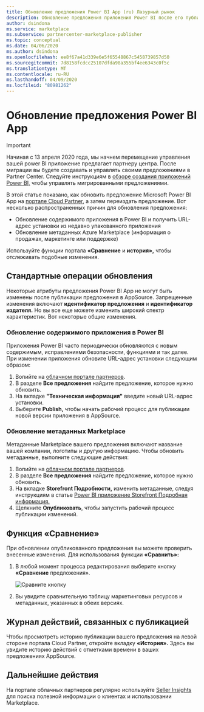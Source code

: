 ```yaml
---
title: Обновление предложения Power BI App (ru) Лазурный рынок
description: Обновление предложения приложения Power BI после его публикации в Microsoft AppSource Marketplace.
author: dsindona
ms.service: marketplace
ms.subservice: partnercenter-marketplace-publisher
ms.topic: conceptual
ms.date: 04/06/2020
ms.author: dsindona
ms.openlocfilehash: ee8f67a41d339e6e5f65548867c5458739857d50
ms.sourcegitcommit: 7d8158fcdcc25107dfda98a355bf4ee6343c0f5c
ms.translationtype: MT
ms.contentlocale: ru-RU
ms.lasthandoff: 04/09/2020
ms.locfileid: "80981262"
---
```

# <a name="update-a-power-bi-app-offer"></a>Обновление предложения Power BI App

>[!Important]
>Начиная с 13 апреля 2020 года, мы начнем перемещение управления вашей power BI приложение предлагает партнеру центра. После миграции вы будете создавать и управлять своими предложениями в Partner Center. Следуйте инструкциям в [обзоре создания приложений Power BI,](https://aka.ms/AzureCreatePBIServiceApp) чтобы управлять мигрированными предложениями.

В этой статье показано, как обновить предложение Microsoft Power BI App на [портале Cloud Partner,](https://cloudpartner.azure.com/) а затем переиздать предложение. Вот несколько распространенных причин для обновления предложения:

- Обновление содержимого приложения в Power BI и получить URL-адрес установки из недавно упакованного приложения
- Обновление метаданных Azure Marketplace (информация о продажах, маркетинге или поддержке)
 
Используйте функции портала **«Сравнение** и **история»,** чтобы отслеживать подобные изменения.

## <a name="common-update-operations"></a>Стандартные операции обновления

Некоторые атрибуты предложения Power BI App не могут быть изменены после публикации предложения в AppSource. Запрещенные изменения включают **идентификатор предложения** и **идентификатор издателя.** Но вы все еще можете изменить широкий спектр характеристик. Вот некоторые общие изменения.

### <a name="update-app-content-in-power-bi"></a>Обновление содержимого приложения в Power BI

Приложения Power BI часто периодически обновляются с новым содержимым, исправлениями безопасности, функциями и так далее. При изменении приложения обновите URL-адрес установки следующим образом:

1.  Вопийте на [облачном портале партнеров](https://cloudpartner.azure.com/).
2.  В разделе **Все предложения** найдите предложение, которое нужно обновить.
3.  На вкладке **"Техническая информация"** введите новый URL-адрес установки.
4.  Выберите **Publish,** чтобы начать рабочий процесс для публикации новой версии приложения в AppSource.


### <a name="update-the-offers-marketplace-metadata"></a>Обновление метаданных Marketplace

Метаданные Marketplace вашего предложения включают название вашей компании, логотипы и другую информацию. Чтобы обновить метаданные, выполните следующие действия:

1.  Вопийте на [облачном портале партнеров](https://cloudpartner.azure.com/).
2.  В разделе **Все предложения** найдите предложение, которое нужно обновить.
3.  На вкладке **Storefront Подробности,** изменить метаданные, следуя инструкциям в статье [Power BI приложение Storefront Подробная информация.](./cpp-storefront-details-tab.md)
4.  Щелкните **Опубликовать**, чтобы запустить рабочий процесс публикации изменений.


## <a name="the-compare-feature"></a>Функция «Сравнение»

При обновлении опубликованного предложения вы можете проверить внесенные изменения. Для использования функции **«Сравнить»:**

1.  В любой момент процесса редактирования выберите кнопку **«Сравнение** предложения».

    ![Сравните кнопку](./media/compare-feature-button.png)

2.  Вы увидите сравнительную таблицу маркетинговых ресурсов и метаданных, указанных в обеих версиях.


## <a name="history-of-publishing-actions"></a>Журнал действий, связанных с публикацией

Чтобы просмотреть историю публикации вашего предложения на левой стороне портала Cloud Partner, откройте вкладку **«История».** Здесь вы увидите историю действий с отметками времени в ваших предложениях AppSource.

## <a name="next-steps"></a>Дальнейшие действия

На портале облачных партнеров регулярно используйте [Seller Insights](../../cloud-partner-portal-orig/si-getting-started.md) для поиска полезной информации о клиентах и использовании Marketplace.  
